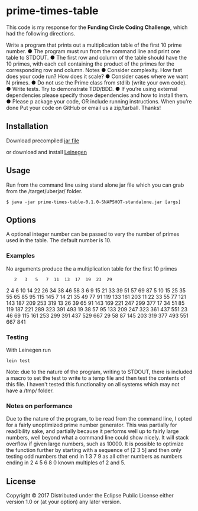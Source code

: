 # prime-times-table

This code is my response for the **Funding Circle Coding Challenge**, which had the following directions.

Write a program that prints out a multiplication table of the first 10 prime number.
● The program must run from the command line and print one table to STDOUT.
● The first row and column of the table should have the 10 primes, with each cell
containing the product of the primes for the corresponding row and column.
Notes
● Consider complexity. How fast does your code run? How does it scale?
● Consider cases where we want N  primes.
● Do not use the Prime class from stdlib (write your own code).
● Write tests. Try to demonstrate TDD/BDD.
● If you’re using external dependencies please specify those dependencies and how to install them.
● Please p ackage your code, OR include running instructions. When you’re done
Put your code on GitHub or email us a zip/tarball.
Thanks!

## Installation

Download precompiled [jar file](http://github.com/nanomonkey/target/uberjar/prime-times-table-0.1.0-SNAPSHOT-standalone.jar)

or download and install [Leinegen](https://leiningen.org/#install)

## Usage

Run from the command line using stand alone jar file which you can grab from the /target/uberjar/ folder.

    $ java -jar prime-times-table-0.1.0-SNAPSHOT-standalone.jar [args]

## Options

A optional integer number can be passed to very the number of primes used in the table. The default number is 10.

### Examples

No arguments produce the a multiplication table for the first 10 primes

       2   3   5   7  11  13  17  19  23  29
   2   4   6  10  14  22  26  34  38  46  58
   3   6   9  15  21  33  39  51  57  69  87
   5  10  15  25  35  55  65  85  95 115 145
   7  14  21  35  49  77  91 119 133 161 203
  11  22  33  55  77 121 143 187 209 253 319
  13  26  39  65  91 143 169 221 247 299 377
  17  34  51  85 119 187 221 289 323 391 493
  19  38  57  95 133 209 247 323 361 437 551
  23  46  69 115 161 253 299 391 437 529 667
  29  58  87 145 203 319 377 493 551 667 841


### Testing

With Leinegen run
    
    lein test

Note: due to the nature of the program, writing to STDOUT, there is included a macro to set the test to write to a temp file and then test the contents of this file. I haven't tested this functionality on all systems which may not have a /tmp/ folder.

### Notes on performance

Due to the nature of the program, to be read from the command line, I opted for a fairly unoptimized prime number generator. This was partially for readibility sake, and partially because it performs well up to fairly large numbers, well beyond what a command line could show nicely. It will stack overflow if given large numbers, such as 10000. It is possible to optimize the function further by starting with a sequence of [2 3 5] and then only testing odd numbers that end in 1 3 7 9 as all other numbers as numbers ending in 2 4 5 6 8 0 known multiples of 2 and 5.

## License

Copyright © 2017 
Distributed under the Eclipse Public License either version 1.0 or (at
your option) any later version.
